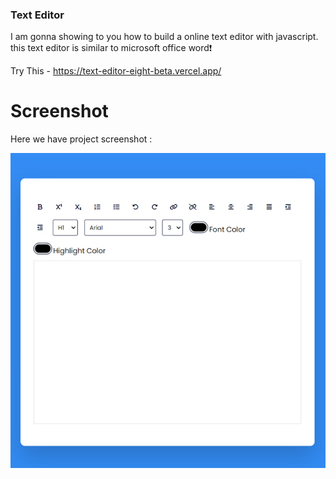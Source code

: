 ### Text Editor
I am gonna showing to you how to build a online text editor with javascript. this text editor is similar to microsoft office word❗️

Try This - https://text-editor-eight-beta.vercel.app/

# Screenshot
Here we have project screenshot :

![screenshot](screenshot.jpg)